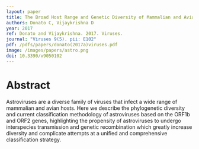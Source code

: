 ```yaml
---
layout: paper
title: The Broad Host Range and Genetic Diversity of Mammalian and Avian Astroviruses.
authors: Donato C, Vijaykrishna D
year: 2017
ref: Donato and Vijaykrishna. 2017. Viruses.
journal: "Viruses 9(5). pii: E102"
pdf: /pdfs/papers/donato(2017a)viruses.pdf
image: /images/papers/astro.png
doi: 10.3390/v9050102
---
```


# Abstract
Astroviruses are a diverse family of viruses that infect a wide range of mammalian and avian hosts. Here we describe the phylogenetic diversity and current classification methodology of astroviruses based on the ORF1b and ORF2 genes, highlighting the propensity of astroviruses to undergo interspecies transmission and genetic recombination which greatly increase diversity and complicate attempts at a unified and comprehensive classification strategy.
